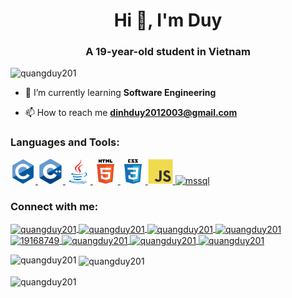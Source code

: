 <h1 align="center">Hi 👋, I'm Duy</h1>
<h3 align="center">A 19-year-old student in Vietnam</h3>

<p align="left"> <img src="https://komarev.com/ghpvc/?username=quangduy201&label=Profile%20views&color=0e75b6&style=flat" alt="quangduy201"/> </p>

- 🌱 I’m currently learning **Software Engineering**

- 📫 How to reach me **dinhduy2012003@gmail.com**

<h3 align="left">Languages and Tools:</h3>
<p align="left">
  <a href="https://www.cprogramming.com" target="_blank" rel="noreferrer">
    <img src="https://raw.githubusercontent.com/devicons/devicon/master/icons/c/c-original.svg" alt="c" width="40" height="40"/>
  </a>
  
  <a href="https://www.w3schools.com/cpp" target="_blank" rel="noreferrer">
    <img src="https://raw.githubusercontent.com/devicons/devicon/master/icons/cplusplus/cplusplus-original.svg" alt="cplusplus" width="40" height="40"/>
  </a>
  
  <a href="https://www.java.com" target="_blank" rel="noreferrer">
    <img src="https://raw.githubusercontent.com/devicons/devicon/master/icons/java/java-original.svg" alt="java" width="40" height="40"/>
  </a>
  
  <a href="https://www.w3.org/html" target="_blank" rel="noreferrer">
    <img src="https://raw.githubusercontent.com/devicons/devicon/master/icons/html5/html5-original-wordmark.svg" alt="html5" width="40" height="40"/>
  </a>
  
  <a href="https://www.w3schools.com/css" target="_blank" rel="noreferrer">
    <img src="https://raw.githubusercontent.com/devicons/devicon/master/icons/css3/css3-original-wordmark.svg" alt="css3" width="40" height="40"/>
  </a>
  
  <a href="https://developer.mozilla.org/en-US/docs/Web/JavaScript" target="_blank" rel="noreferrer">
    <img src="https://raw.githubusercontent.com/devicons/devicon/master/icons/javascript/javascript-original.svg" alt="javascript" width="40" height="40"/>
  </a>
  
  <a href="https://www.microsoft.com/en-us/sql-server" target="_blank" rel="noreferrer">
    <img src="https://www.svgrepo.com/show/303229/microsoft-sql-server-logo.svg" alt="mssql" width="40" height="40"/>
  </a>
</p>

<h3 align="left">Connect with me:</h3>
<p align="left">
  <a href="https://fb.com/quangduy201" target="blank">
    <img align="center" src="https://raw.githubusercontent.com/rahuldkjain/github-profile-readme-generator/master/src/images/icons/Social/facebook.svg" alt="quangduy201" height="30" width="40"/>
  </a>
  
  <a href="https://instagram.com/quangduy201" target="blank">
    <img align="center" src="https://raw.githubusercontent.com/rahuldkjain/github-profile-readme-generator/master/src/images/icons/Social/instagram.svg" alt="quangduy201" height="30" width="40"/>
  </a>
  
  <a href="https://linkedin.com/in/quangduy201" target="blank">
    <img align="center" src="https://raw.githubusercontent.com/rahuldkjain/github-profile-readme-generator/master/src/images/icons/Social/linked-in-alt.svg" alt="quangduy201" height="30" width="40"/>
  </a>
  
  <a href="https://www.youtube.com/@quangduy201" target="blank">
    <img align="center" src="https://raw.githubusercontent.com/rahuldkjain/github-profile-readme-generator/master/src/images/icons/Social/youtube.svg" alt="quangduy201" height="30" width="40"/>
  </a>
  
  <a href="https://stackoverflow.com/users/19168749" target="blank">
    <img align="center" src="https://raw.githubusercontent.com/rahuldkjain/github-profile-readme-generator/master/src/images/icons/Social/stack-overflow.svg" alt="19168749" height="30" width="40"/>
  </a>
  
  <a href="https://www.leetcode.com/quangduy201" target="blank">
    <img align="center" src="https://raw.githubusercontent.com/rahuldkjain/github-profile-readme-generator/master/src/images/icons/Social/leet-code.svg" alt="quangduy201" height="30" width="40"/>
  </a>
  
  <a href="https://codeforces.com/profile/quangduy201" target="blank">
    <img align="center" src="https://raw.githubusercontent.com/rahuldkjain/github-profile-readme-generator/master/src/images/icons/Social/codeforces.svg" alt="quangduy201" height="30" width="40"/>
  </a>
  
  <a href="https://www.hackerrank.com/quangduy201" target="blank">
    <img align="center" src="https://raw.githubusercontent.com/rahuldkjain/github-profile-readme-generator/master/src/images/icons/Social/hackerrank.svg" alt="quangduy201" height="30" width="40"/>
  </a>
</p>

<p><img align="left" src="https://github-readme-stats.vercel.app/api/top-langs?username=quangduy201&show_icons=true&locale=en&layout=compact" alt="quangduy201"/></p>

<p>&nbsp;<img align="center" src="https://github-readme-stats.vercel.app/api?username=quangduy201&show_icons=true&locale=en" alt="quangduy201"/></p>

<p><img align="center" src="https://github-readme-streak-stats.herokuapp.com/?user=quangduy201&" alt="quangduy201"/></p>


<!---
quangduy201/quangduy201 is a ✨ special ✨ repository because its `README.md` (this file) appears on your GitHub profile.
You can click the Preview link to take a look at your changes.
--->
